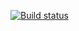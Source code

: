 [![Build status](https://ci.appveyor.com/api/projects/status/t469l08ft8c3h9ob?svg=true)](https://ci.appveyor.com/project/greengoga/hw-web)
